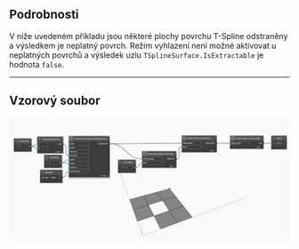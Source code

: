 ## Podrobnosti
V níže uvedeném příkladu jsou některé plochy povrchu T-Spline odstraněny a výsledkem je neplatný povrch. Režim vyhlazení není možné aktivovat u neplatných povrchů a výsledek uzlu `TSplineSurface.IsExtractable` je hodnota `false`.
___
## Vzorový soubor

![TSplineSurface.IsExtractable](./Autodesk.DesignScript.Geometry.TSpline.TSplineSurface.IsExtractable_img.jpg)
